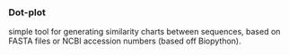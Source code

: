 ### Dot-plot
simple tool for generating similarity charts between sequences, based on FASTA files or NCBI accession numbers (based off Biopython).
